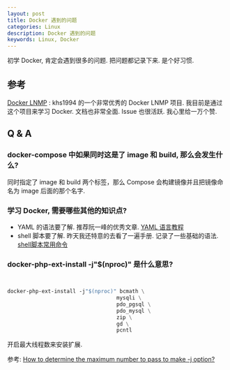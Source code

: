 ```yaml
---
layout: post
title: Docker 遇到的问题
categories: Linux
description: Docker 遇到的问题
keywords: Linux, Docker
---
```


初学 Docker, 肯定会遇到很多的问题. 把问题都记录下来. 是个好习惯.

## 参考

[Docker LNMP](https://github.com/khs1994-docker/lnmp) : khs1994 的一个非常优秀的 Docker LNMP 项目. 我目前是通过这个项目来学习 Docker. 文档也非常全面. Issue 也很活跃. 我心里给一万个赞.

## Q & A
### docker-compose 中如果同时这是了 image 和 build, 那么会发生什么?

同时指定了 image 和 build 两个标签，那么 Compose 会构建镜像并且把镜像命名为 image 后面的那个名字.

### 学习 Docker, 需要哪些其他的知识点?

- YAML 的语法要了解. 推荐阮一峰的优秀文章. [YAML 语言教程](http://www.ruanyifeng.com/blog/2016/07/yaml.html)
- shell 脚本要了解. 昨天我还特意的去看了一遍手册. 记录了一些基础的语法. [shell脚本常用命令](http://www.qiuyuhome.com/2018/03/17/shell/)

### docker-php-ext-install -j"$(nproc)" 是什么意思?

```dockerfile


docker-php-ext-install -j"$(nproc)" bcmath \
                                   mysqli \
                                   pdo_pgsql \
                                   pdo_mysql \
                                   zip \
                                   gd \
                                   pcntl

```

开启最大线程数来安装扩展. 

参考: [How to determine the maximum number to pass to make -j option?](https://unix.stackexchange.com/questions/208568/how-to-determine-the-maximum-number-to-pass-to-make-j-option)

